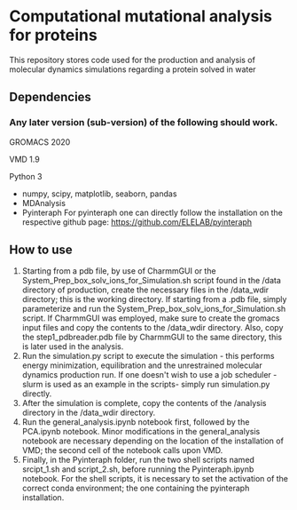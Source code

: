 # Computational mutational analysis for proteins
This repository stores code used for the production and analysis of molecular dynamics simulations regarding a protein solved in water

## Dependencies
### Any later version (sub-version) of the following should work.

GROMACS 2020 

VMD 1.9 

Python 3 
- numpy, scipy, matplotlib, seaborn, pandas
- MDAnalysis
- Pyinteraph
For pyinteraph one can directly follow the installation on the respective github page:
https://github.com/ELELAB/pyinteraph

## How to use

1. Starting from a pdb file, by use of CharmmGUI or the System_Prep_box_solv_ions_for_Simulation.sh script found in the /data directory of production, create the necessary files in the /data_wdir
directory; this is the working directory. If starting from a .pdb file, simply parameterize and run the System_Prep_box_solv_ions_for_Simulation.sh script. If CharmmGUI was employed, make sure to create the gromacs input files and copy the contents to the /data_wdir directory. Also, copy the step1_pdbreader.pdb file by CharmmGUI to the same directory, this is later used in the analysis.
2. Run the simulation.py script to execute the simulation - this performs energy minimization, equilibration and the unrestrained molecular dynamics production run. If one doesn't wish to use a job scheduler -slurm is used as an example in the scripts- simply run simulation.py directly.
3. After the simulation is complete, copy the contents of the /analysis directory in the /data_wdir directory.
4. Run the general_analysis.ipynb notebook first, followed by the PCA.ipynb notebook. Minor modifications in the general_analysis notebook are necessary depending on the location of the installation of VMD; the second cell of the notebook calls upon VMD.
5. Finally, in the Pyinteraph folder, run the two shell scripts named srcipt_1.sh and script_2.sh, before running the Pyinteraph.ipynb notebook. For the shell scripts, it is necessary to set the activation of the correct conda environment; the one containing the pyinteraph installation.

